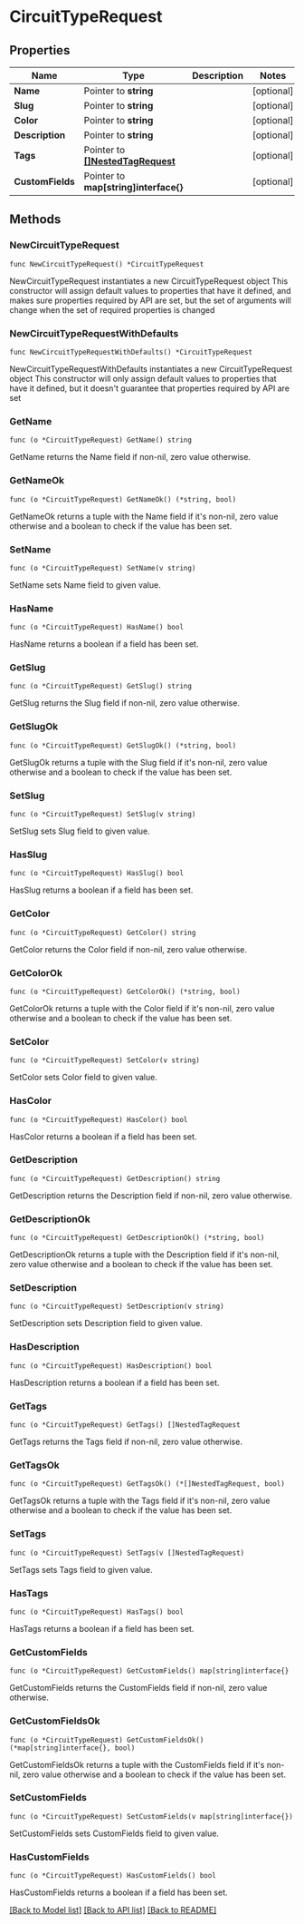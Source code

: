 # CircuitTypeRequest

## Properties

Name | Type | Description | Notes
------------ | ------------- | ------------- | -------------
**Name** | Pointer to **string** |  | [optional] 
**Slug** | Pointer to **string** |  | [optional] 
**Color** | Pointer to **string** |  | [optional] 
**Description** | Pointer to **string** |  | [optional] 
**Tags** | Pointer to [**[]NestedTagRequest**](NestedTagRequest.md) |  | [optional] 
**CustomFields** | Pointer to **map[string]interface{}** |  | [optional] 

## Methods

### NewCircuitTypeRequest

`func NewCircuitTypeRequest() *CircuitTypeRequest`

NewCircuitTypeRequest instantiates a new CircuitTypeRequest object
This constructor will assign default values to properties that have it defined,
and makes sure properties required by API are set, but the set of arguments
will change when the set of required properties is changed

### NewCircuitTypeRequestWithDefaults

`func NewCircuitTypeRequestWithDefaults() *CircuitTypeRequest`

NewCircuitTypeRequestWithDefaults instantiates a new CircuitTypeRequest object
This constructor will only assign default values to properties that have it defined,
but it doesn't guarantee that properties required by API are set

### GetName

`func (o *CircuitTypeRequest) GetName() string`

GetName returns the Name field if non-nil, zero value otherwise.

### GetNameOk

`func (o *CircuitTypeRequest) GetNameOk() (*string, bool)`

GetNameOk returns a tuple with the Name field if it's non-nil, zero value otherwise
and a boolean to check if the value has been set.

### SetName

`func (o *CircuitTypeRequest) SetName(v string)`

SetName sets Name field to given value.

### HasName

`func (o *CircuitTypeRequest) HasName() bool`

HasName returns a boolean if a field has been set.

### GetSlug

`func (o *CircuitTypeRequest) GetSlug() string`

GetSlug returns the Slug field if non-nil, zero value otherwise.

### GetSlugOk

`func (o *CircuitTypeRequest) GetSlugOk() (*string, bool)`

GetSlugOk returns a tuple with the Slug field if it's non-nil, zero value otherwise
and a boolean to check if the value has been set.

### SetSlug

`func (o *CircuitTypeRequest) SetSlug(v string)`

SetSlug sets Slug field to given value.

### HasSlug

`func (o *CircuitTypeRequest) HasSlug() bool`

HasSlug returns a boolean if a field has been set.

### GetColor

`func (o *CircuitTypeRequest) GetColor() string`

GetColor returns the Color field if non-nil, zero value otherwise.

### GetColorOk

`func (o *CircuitTypeRequest) GetColorOk() (*string, bool)`

GetColorOk returns a tuple with the Color field if it's non-nil, zero value otherwise
and a boolean to check if the value has been set.

### SetColor

`func (o *CircuitTypeRequest) SetColor(v string)`

SetColor sets Color field to given value.

### HasColor

`func (o *CircuitTypeRequest) HasColor() bool`

HasColor returns a boolean if a field has been set.

### GetDescription

`func (o *CircuitTypeRequest) GetDescription() string`

GetDescription returns the Description field if non-nil, zero value otherwise.

### GetDescriptionOk

`func (o *CircuitTypeRequest) GetDescriptionOk() (*string, bool)`

GetDescriptionOk returns a tuple with the Description field if it's non-nil, zero value otherwise
and a boolean to check if the value has been set.

### SetDescription

`func (o *CircuitTypeRequest) SetDescription(v string)`

SetDescription sets Description field to given value.

### HasDescription

`func (o *CircuitTypeRequest) HasDescription() bool`

HasDescription returns a boolean if a field has been set.

### GetTags

`func (o *CircuitTypeRequest) GetTags() []NestedTagRequest`

GetTags returns the Tags field if non-nil, zero value otherwise.

### GetTagsOk

`func (o *CircuitTypeRequest) GetTagsOk() (*[]NestedTagRequest, bool)`

GetTagsOk returns a tuple with the Tags field if it's non-nil, zero value otherwise
and a boolean to check if the value has been set.

### SetTags

`func (o *CircuitTypeRequest) SetTags(v []NestedTagRequest)`

SetTags sets Tags field to given value.

### HasTags

`func (o *CircuitTypeRequest) HasTags() bool`

HasTags returns a boolean if a field has been set.

### GetCustomFields

`func (o *CircuitTypeRequest) GetCustomFields() map[string]interface{}`

GetCustomFields returns the CustomFields field if non-nil, zero value otherwise.

### GetCustomFieldsOk

`func (o *CircuitTypeRequest) GetCustomFieldsOk() (*map[string]interface{}, bool)`

GetCustomFieldsOk returns a tuple with the CustomFields field if it's non-nil, zero value otherwise
and a boolean to check if the value has been set.

### SetCustomFields

`func (o *CircuitTypeRequest) SetCustomFields(v map[string]interface{})`

SetCustomFields sets CustomFields field to given value.

### HasCustomFields

`func (o *CircuitTypeRequest) HasCustomFields() bool`

HasCustomFields returns a boolean if a field has been set.


[[Back to Model list]](../README.md#documentation-for-models) [[Back to API list]](../README.md#documentation-for-api-endpoints) [[Back to README]](../README.md)


